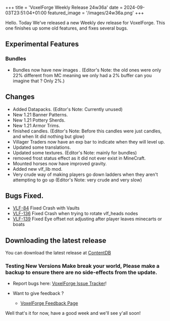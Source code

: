 +++
title = 'VoxelForge Weekly Release 24w36a'
date = 2024-09-03T23:51:04+01:00
featured_image = '/images/24w36a.png'
+++

Hello. Today We've released a new Weekly dev release for VoxelForge. This one finishes up some old features, and fixes several bugs.

## Experimental Features

### Bundles
 - Bundles now have new images .
   (Editor's Note: the old ones were only 22% different from MC meaning we only had a 2% buffer can you imagine that ? Only 2%.)

## Changes
 - Added Datapacks.
   (Editor's Note: Currently unused)
 - New 1.21 Banner Patterns.
 - New 1.21 Pottery Sherds.
 - New 1.21 Armor Trims.
 - finished candles. 
   (Editor's Note: Before this candles were just candles, and when lit did nothing but glow)
 - Villager Traders now have an exp bar to indicate when they will level up.
 - Updated some translations.
 - Updated some textures. (Editor's Note: mainly for bundles)
 - removed frost status effect as it did not ever exist in MineCraft.
 - Mounted horses now have improved gravity.
 - Added new vlf_lib mod.
 - Very crude way of making players go down ladders when they aren't attempting to go up 
   (Editor's Note: very crude and very slow)

## Bugs Fixed.
 - [VLF-84](https://github.com/VoxelForge/VoxelForge/issues/84) Fixed Crash with Vaults
 - [VLF-136](https://github.com/VoxelForge/VoxelForge/issues/136) Fixed Crash when trying to rotate vlf_heads nodes
 - [VLF-139](https://github.com/VoxelForge/VoxelForge/issues/139) Fixed Eye offset not adjusting after player leaves minecarts or boats


## Downloading the latest release
You can download the latest release at [ContentDB](https://content.minetest.net/packages/VoxelForge/voxelforge)

### Testing New Versions Make break your world, Please make a backup to ensure there are no side-effects from the update.

 - Report bugs here:
[VoxelForge Issue Tracker](https://github.com/VoxelForge/VoxelForge/issues)!

- Want to give feedback ?
  - [VoxelForge Feedback Page](https://github.com/VoxelForge/VoxelForge/discussions/141)



 Well that's it for now, have a good week and we'll see y'all soon!
